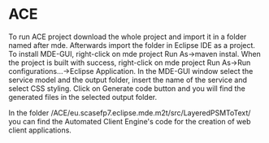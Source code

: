 # ACE
To run ACE project download the whole project and import it in a folder named after mde. Afterwards import the folder in Eclipse IDE as a project. To install MDE-GUI, right-click on mde project Run As->maven instal. When the project is built with success, right-click on mde project Run As->Run configurations...->Eclipse Application. In the MDE-GUI window select the service model and the output folder, insert the name of the service and select CSS styling. Click on Generate code button and you will find the generated files in the selected output folder.

In the folder /ACE/eu.scasefp7.eclipse.mde.m2t/src/LayeredPSMToText/ you can find the Automated Client Engine's code for the creation of web client applications.
